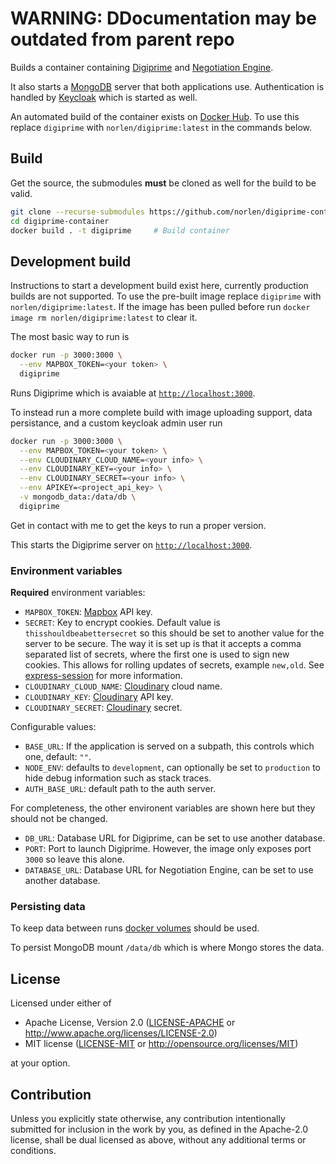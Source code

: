 
# WARNING: DDocumentation may be outdated from parent repo

Builds a container containing [Digiprime](https://github.com/norlen/Digiprime)
and [Negotiation Engine](https://github.com/norlen/NegotiationEngine).

It also starts a [MongoDB](https://www.mongodb.com/) server that both
applications use. Authentication is handled by
[Keycloak](https://www.keycloak.org/) which is started as well.

An automated build of the container exists on
[Docker Hub](https://hub.docker.com/r/norlen/digiprime). To use this replace
`digiprime` with `norlen/digiprime:latest` in the commands below.

## Build

Get the source, the submodules **must** be cloned as well for the build to be
valid.

```bash
git clone --recurse-submodules https://github.com/norlen/digiprime-container
cd digiprime-container
docker build . -t digiprime     # Build container
```

## Development build

Instructions to start a development build exist here, currently production
builds are not supported. To use the pre-built image replace `digiprime` with
`norlen/digiprime:latest`. If the image has been pulled before run
`docker image rm norlen/digiprime:latest` to clear it.

The most basic way to run is

```bash
docker run -p 3000:3000 \
  --env MAPBOX_TOKEN=<your token> \
  digiprime
```

Runs Digiprime which is avaiable at [`http://localhost:3000`](http://localhost:3000).

To instead run a more complete build with image uploading support, data
persistance, and a custom keycloak admin user run

```bash
docker run -p 3000:3000 \
  --env MAPBOX_TOKEN=<your token> \
  --env CLOUDINARY_CLOUD_NAME=<your info> \
  --env CLOUDINARY_KEY=<your info> \
  --env CLOUDINARY_SECRET=<your info> \
  --env APIKEY=<project_api_key> \
  -v mongodb_data:/data/db \
  digiprime
```
Get in contact with me to get the keys to run a proper version.

This starts the Digiprime server on [`http://localhost:3000`](http://localhost:3000).

### Environment variables

**Required** environment variables:

- `MAPBOX_TOKEN`: [Mapbox](https://www.mapbox.com/) API key.
- `SECRET`: Key to encrypt cookies. Default value is `thisshouldbeabettersecret` so this should be set to another value for the server to be secure. The way it is set up is that it accepts a comma separated list of secrets, where the first one is used to sign new cookies. This allows for rolling updates of secrets, example `new,old`. See [express-session](https://www.npmjs.com/package/express-session) for more information.
- `CLOUDINARY_CLOUD_NAME`: [Cloudinary](https://cloudinary.com/) cloud name.
- `CLOUDINARY_KEY`: [Cloudinary](https://cloudinary.com/) API key.
- `CLOUDINARY_SECRET`: [Cloudinary](https://cloudinary.com/) secret.

Configurable values:

- `BASE_URL`: If the application is served on a subpath, this controls which one, default: `""`.
- `NODE_ENV`: defaults to `development`, can optionally be set to `production` to hide debug information such as stack traces.
- `AUTH_BASE_URL`: default path to the auth server.

For completeness, the other environent variables are shown here but they should
not be changed.

- `DB_URL`: Database URL for Digiprime, can be set to use another database.
- `PORT`: Port to launch Digiprime. However, the image only exposes port `3000` so leave this alone.
- `DATABASE_URL`: Database URL for Negotiation Engine, can be set to use another database.

### Persisting data

To keep data between runs [docker volumes](https://docs.docker.com/storage/volumes/) should be used.

To persist MongoDB mount `/data/db` which is where Mongo stores the data.

## License

Licensed under either of

 * Apache License, Version 2.0
   ([LICENSE-APACHE](LICENSE-APACHE) or http://www.apache.org/licenses/LICENSE-2.0)
 * MIT license
   ([LICENSE-MIT](LICENSE-MIT) or http://opensource.org/licenses/MIT)

at your option.

## Contribution

Unless you explicitly state otherwise, any contribution intentionally submitted
for inclusion in the work by you, as defined in the Apache-2.0 license, shall be
dual licensed as above, without any additional terms or conditions.
